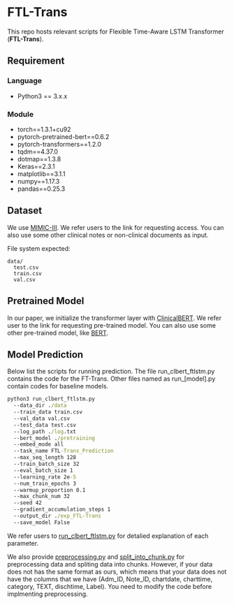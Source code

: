 # FTL-Trans
This repo hosts relevant scripts for Flexible Time-Aware LSTM Transformer (**FTL-Trans**). 

## Requirement
### Language
* Python3 == 3.x.x
### Module
* torch==1.3.1+cu92
* pytorch-pretrained-bert==0.6.2
* pytorch-transformers==1.2.0
* tqdm==4.37.0
* dotmap==1.3.8
* Keras==2.3.1
* matplotlib==3.1.1
* numpy==1.17.3
* pandas==0.25.3
## Dataset
We use [MIMIC-III](https://mimic.physionet.org/gettingstarted/access/). We refer users to the link for requesting access. You can also use some other clinical notes or non-clinical documents as input.

File system expected:
```Linux
data/
  test.csv
  train.csv
  val.csv
```
## Pretrained Model
In our paper, we initialize the transformer layer with [ClinicalBERT](https://github.com/kexinhuang12345/clinicalBERT). We refer user to the link for requesting pre-trained model. You can also use some other pre-trained model, like [BERT](https://github.com/huggingface/transformers).
## Model Prediction
Below list the scripts for running prediction. The file run_clbert_ftlstm.py contains the code for the FT-Trans. Other files named as run_\[model\].py contain codes for baseline models.
```cmd
python3 run_clbert_ftlstm.py
  --data_dir ./data
  --train_data train.csv
  --val_data val.csv
  --test_data test.csv
  --log_path ./log.txt
  --bert_model ./pretraining
  --embed_mode all
  --task_name FTL-Trans_Prediction
  --max_seq_length 128
  --train_batch_size 32
  --eval_batch_size 1
  --learning_rate 2e-5
  --num_train_epochs 3
  --warmup_proportion 0.1
  --max_chunk_num 32
  --seed 42
  --gradient_accumulation_steps 1
  --output_dir ./exp_FTL-Trans
  --save_model False
```
We refer users to [run_clbert_ftlstm.py](https://github.com/zdy93/FTL-Trans/blob/master/run_clbert_ftlstm.py) for detalied explanation of each parameter.

We also provide [preprocessing.py](https://github.com/zdy93/FTL-Trans/blob/master/preprocessing.py) and [split_into_chunk.py](https://github.com/zdy93/FTL-Trans/blob/master/split_into_chunk.py) for preprocessing data and spliting data into chunks. However, if your data does not has the same format as ours, which means that your data does not have the columns that we have (Adm_ID, Note_ID, chartdate, charttime, category, TEXT, dischtime, Label). You need to modify the code before implmenting preprocessing. 
